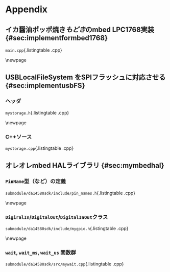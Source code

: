 # Appendix

## イカ醤油ポッポ焼き*もどき*のmbed LPC1768実装 {#sec:implementformbed1768}
`main.cpp`{.listingtable .cpp}

\\newpage
## USBLocalFileSystem をSPIフラッシュに対応させる {#sec:implementusbFS}
### ヘッダ
`mystorage.h`{.listingtable .cpp}

\\newpage
### C++ソース
`mystorage.cpp`{.listingtable .cpp}

## オレオレmbed HALライブラリ {#sec:mymbedhal}
### `PinName`型（など）の定義
`submodule/da14580sdk/include/pin_names.h`{.listingtable .cpp}

\\newpage
### `DigiralIn`/`DigitalOut`/`DigitalInOut`クラス
`submodule/da14580sdk/include/mygpio.h`{.listingtable .cpp}

\\newpage
### `wait`, `wait_ms`, `wait_us` 関数群
`submodule/da14580sdk/src/mywait.cpp`{.listingtable .cpp}

<!--
\newpage
### `Serial`クラス
`myserial.h`{.listingtable .cpp}
 -->
<!--
## セカンダリブートローダの設定ファイル
### デバッグ用`ini`ファイル
`bootloader.ini`{.listingtable .ini}

### リンカスクリプト（`sct`ファイル）
`bootloader.sct`{.listingtable .ld}
 -->
